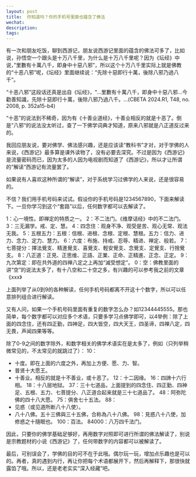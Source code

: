 ```yaml
---
layout: post
title:  你知道吗？你的手机号里面也蕴含了佛法
wechat: 
description:
tags:
---
```


有一次和朋友吃饭，聊到西游记，朋友说西游记里面的蕴含的佛法可多了，比如说，孙悟空一个跟头是十万八千里，为什么是十万八千里呢？因为《坛经》中说，”里數有十萬八千，即身中十惡八邪”，所以这个十万八千里实际上就是佛教的“十恶八邪”呢，《坛经》里面继续说：“先除十惡即行十萬，後除八邪乃過八千”。

“十恶八邪”这段话还真是出自《坛经》，"...里數有十萬八千，即身中十惡八邪...今勸善知識，先除十惡即行十萬，後除八邪乃過八千。...(CBETA 2024.R1, T48, no. 2008, p. 352a15-b4)

“十恶”的说法到不稀奇，因为有《十善业道经》，十善业相反的就是十恶了。倒是”八邪“的说法没太听过，查了一下佛学词典才知道，原来八邪就是八正道反过来的。

我回应朋友说，要对佛学、佛法感兴趣，还是应该读“教科书”才对，对于学佛的人来说，《西游记》最多算是课外读物了，没有必要去深究。不过是因为《西游记》是流量密码而已，因为太多的人因为电视剧而知道了《西游记》，所以才让所谓的”解读“西游记有流量罢了。

如果说有人喜欢这种所谓的“解读”，对于系统学习过佛学的人来说，还是很容易的。

不信？我们用手机号码来试试。假设你的手机号码是1234567890，下面来解读下。一旦你学习到这个“套路”以后，任何数字都可以去解读了。

1：心一境性。即禅定的特质之一。
2：不二法门。《维摩诘经》中的不二法门。
3：三无漏学。戒、定、慧。
4：四念住：观身不净、观受是苦、观心无常、观法无我。
5：五根五力：五根：信根、进根、念根、定根、慧根。五力：信力、进力、念力、定力、慧力。
6：六度：布施、持戒、忍辱、精进、禅定、般若。
7：七菩提分：擇法覺支、精進覺支、喜覺支、輕安覺支、念覺支、定覺支、行捨覺支。
8：八正道：正見、正思维、正語、正業、正命、正精進、正念、正定。
9：九次第定：即在共外道的四禅八定之上再加“滅受想定”。
0：空：佛教里面的讲“空”的说法太多了，有十八空和二十空之多，有兴趣的可以参考我之前的文章《xxx》

上面列举了从0到9的各种解读，任何手机号码都离不开这十个数字，所以可以任意排列组合进行解读。

又有人问，如果一个手机号码里面有重复的数字怎么办？如12344445555。那也简单，每个数字都可以对应多个术语，只要多学习点佛学即可，以4举例：除了上面的四念住，还有四正勤，四神足，四大皆空，四大天王，四圣谛，四禅八定，四无畏，声闻四果等等。

除了0-9之间的数字除外，和数字相关的佛学术语实在是太多了，例如（只列举稍微常见的，不太常见的就跳过了）：
10：
  * 十度。即在上面的六度之外，再加上方便、愿、力、智。
  * 普贤十大愿王。
  * 十善业。相反的就是十不善业，或十恶了。
12：十二因缘。
16：四諦十六行相。
18：十八层地狱。
37：三十七道品，上面提到的四念住、四正勤、四神足、五根、五力、七菩提分、八正道合起来就是三十七道品了。
48：阿弥陀佛的四十八大愿。
75：俱舍七十五法。
88：
  * 见惑（或见道所断八十八使）。
  * 八十八佛。五十三佛與三十五佛，合称為八十八佛。
98：見惑八十八使，加修惑之十隨眠也。
100：百法。
84000：八万四千法门。

因此，只要你的佛学基础足够好，再用数字对照即可进行所谓的佛法解读了，别说是宗教题材的小说《西游记》了，任何带数字的内容都可以被解读了。

最后，可别误会了，学佛的目的可不在于此哦。偶尔玩一玩，增加点乐趣也是可以的。再者，真的遇到内行，再让你把每个术语都展开下，然后再解释下，那很快就露馅了哦。所以，还是老老实实“深入经藏”吧。

